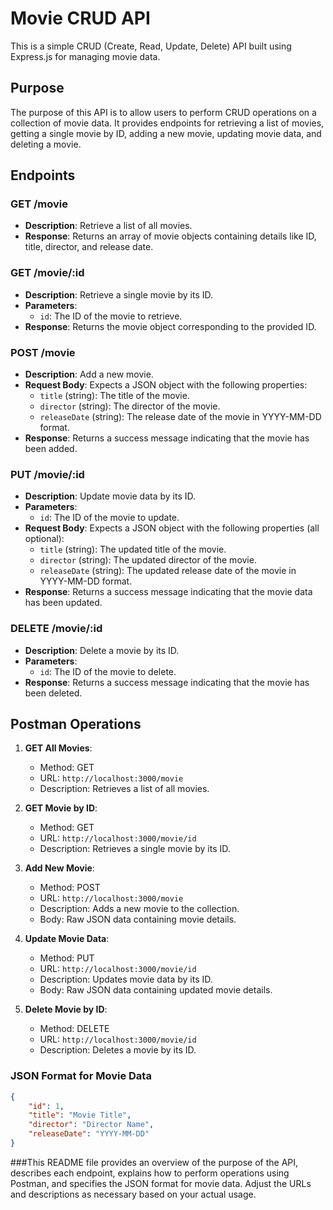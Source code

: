 # Movie CRUD API

This is a simple CRUD (Create, Read, Update, Delete) API built using Express.js for managing movie data.

## Purpose

The purpose of this API is to allow users to perform CRUD operations on a collection of movie data. It provides endpoints for retrieving a list of movies, getting a single movie by ID, adding a new movie, updating movie data, and deleting a movie.

## Endpoints

### GET /movie

- **Description**: Retrieve a list of all movies.
- **Response**: Returns an array of movie objects containing details like ID, title, director, and release date.

### GET /movie/:id

- **Description**: Retrieve a single movie by its ID.
- **Parameters**:
  - `id`: The ID of the movie to retrieve.
- **Response**: Returns the movie object corresponding to the provided ID.

### POST /movie

- **Description**: Add a new movie.
- **Request Body**: Expects a JSON object with the following properties:
  - `title` (string): The title of the movie.
  - `director` (string): The director of the movie.
  - `releaseDate` (string): The release date of the movie in YYYY-MM-DD format.
- **Response**: Returns a success message indicating that the movie has been added.

### PUT /movie/:id

- **Description**: Update movie data by its ID.
- **Parameters**:
  - `id`: The ID of the movie to update.
- **Request Body**: Expects a JSON object with the following properties (all optional):
  - `title` (string): The updated title of the movie.
  - `director` (string): The updated director of the movie.
  - `releaseDate` (string): The updated release date of the movie in YYYY-MM-DD format.
- **Response**: Returns a success message indicating that the movie data has been updated.

### DELETE /movie/:id

- **Description**: Delete a movie by its ID.
- **Parameters**:
  - `id`: The ID of the movie to delete.
- **Response**: Returns a success message indicating that the movie has been deleted.

## Postman Operations

1. **GET All Movies**:
   - Method: GET
   - URL: `http://localhost:3000/movie`
   - Description: Retrieves a list of all movies.

2. **GET Movie by ID**:
   - Method: GET
   - URL: `http://localhost:3000/movie/id`
   - Description: Retrieves a single movie by its ID.

3. **Add New Movie**:
   - Method: POST
   - URL: `http://localhost:3000/movie`
   - Description: Adds a new movie to the collection.
   - Body: Raw JSON data containing movie details.

4. **Update Movie Data**:
   - Method: PUT
   - URL: `http://localhost:3000/movie/id`
   - Description: Updates movie data by its ID.
   - Body: Raw JSON data containing updated movie details.

5. **Delete Movie by ID**:
   - Method: DELETE
   - URL: `http://localhost:3000/movie/id`
   - Description: Deletes a movie by its ID.

### JSON Format for Movie Data

```json
{
    "id": 1,
    "title": "Movie Title",
    "director": "Director Name",
    "releaseDate": "YYYY-MM-DD"
}
```


###This README file provides an overview of the purpose of the API, describes each endpoint, explains how to perform operations using Postman, and specifies the JSON format for movie data. Adjust the URLs and descriptions as necessary based on your actual usage.
